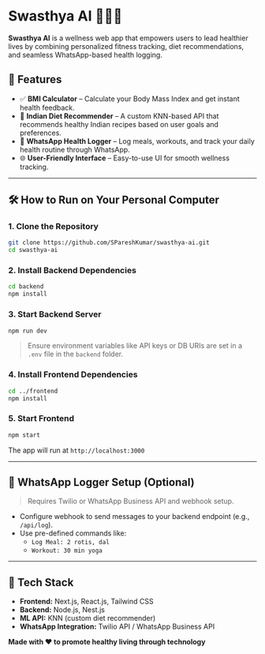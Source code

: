 # Swasthya AI 🧘‍♀️🍲

**Swasthya AI** is a wellness web app that empowers users to lead healthier lives by combining personalized fitness tracking, diet recommendations, and seamless WhatsApp-based health logging.

## 🚀 Features

- ✅ **BMI Calculator** – Calculate your Body Mass Index and get instant health feedback.
- 🧠 **Indian Diet Recommender** – A custom KNN-based API that recommends healthy Indian recipes based on user goals and preferences.
- 💬 **WhatsApp Health Logger** – Log meals, workouts, and track your daily health routine through WhatsApp.
- 🌐 **User-Friendly Interface** – Easy-to-use UI for smooth wellness tracking.

---

## 🛠️ How to Run on Your Personal Computer

### 1. **Clone the Repository**
```bash
git clone https://github.com/SPareshKumar/swasthya-ai.git
cd swasthya-ai
```

### 2. **Install Backend Dependencies**
```bash
cd backend
npm install
```

### 3. **Start Backend Server**
```bash
npm run dev
```

> Ensure environment variables like API keys or DB URIs are set in a `.env` file in the `backend` folder.

### 4. **Install Frontend Dependencies**
```bash
cd ../frontend
npm install
```

### 5. **Start Frontend**
```bash
npm start
```

The app will run at `http://localhost:3000`

---

## 📲 WhatsApp Logger Setup (Optional)

> Requires Twilio or WhatsApp Business API and webhook setup.

- Configure webhook to send messages to your backend endpoint (e.g., `/api/log`).
- Use pre-defined commands like:
  - `Log Meal: 2 rotis, dal`
  - `Workout: 30 min yoga`

---

## 🤖 Tech Stack

- **Frontend:** Next.js, React.js, Tailwind CSS
- **Backend:** Node.js, Nest.js
- **ML API:** KNN (custom diet recommender)
- **WhatsApp Integration:** Twilio API / WhatsApp Business API
  


**Made with ❤️ to promote healthy living through technology**
